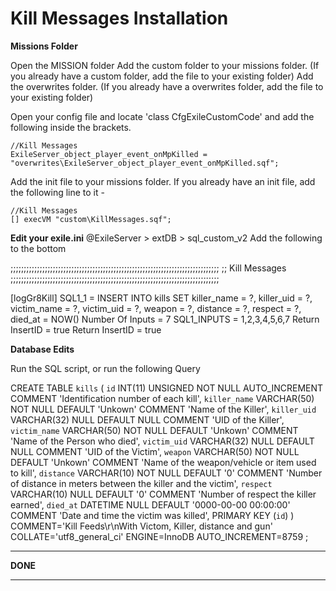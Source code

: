 Kill Messages Installation
==========================

**Missions Folder**

Open the MISSION folder
Add the custom folder to your missions folder. (If you already have a custom folder, add the file to your existing folder)
Add the overwrites folder. (If you already have a overwrites folder, add the file to your existing folder)

Open your config file and locate 'class CfgExileCustomCode' and add the following inside the brackets.

	//Kill Messages
	ExileServer_object_player_event_onMpKilled = "overwrites\ExileServer_object_player_event_onMpKilled.sqf";
	
Add the init file to your missions folder.
If you already have an init file, add the following line to it - 

	//Kill Messages
	[] execVM "custom\KillMessages.sqf";

**Edit your exile.ini**
@ExileServer > extDB > sql_custom_v2
Add the following to the bottom

;;;;;;;;;;;;;;;;;;;;;;;;;;;;;;;;;;;;;;;;;;;;;;;;;;;;;;;;;;;;;;;;;;;;;;;;;;;;;;;
;; Kill Messages
;;;;;;;;;;;;;;;;;;;;;;;;;;;;;;;;;;;;;;;;;;;;;;;;;;;;;;;;;;;;;;;;;;;;;;;;;;;;;;;

[logGr8Kill]
SQL1_1 = INSERT INTO kills SET killer_name = ?, killer_uid = ?, victim_name = ?, victim_uid = ?, weapon = ?, distance = ?, respect = ?, died_at = NOW()
Number Of Inputs = 7
SQL1_INPUTS = 1,2,3,4,5,6,7
Return InsertID = true
 Return InsertID = true
 
**Database Edits**
 
Run the SQL script, or run the following Query

CREATE TABLE `kills` (
	`id` INT(11) UNSIGNED NOT NULL AUTO_INCREMENT COMMENT 'Identification number of each kill',
	`killer_name` VARCHAR(50) NOT NULL DEFAULT 'Unkown' COMMENT 'Name of the Killer',
	`killer_uid` VARCHAR(32) NULL DEFAULT NULL COMMENT 'UID of the Killer',
	`victim_name` VARCHAR(50) NOT NULL DEFAULT 'Unkown' COMMENT 'Name of the Person who died',
	`victim_uid` VARCHAR(32) NULL DEFAULT NULL COMMENT 'UID of the Victim',
	`weapon` VARCHAR(50) NOT NULL DEFAULT 'Unkown' COMMENT 'Name of the weapon/vehicle or item used to kill',
	`distance` VARCHAR(10) NOT NULL DEFAULT '0' COMMENT 'Number of distance in meters between the killer and the victim',
	`respect` VARCHAR(10) NULL DEFAULT '0' COMMENT 'Number of respect the killer earned',
	`died_at` DATETIME NULL DEFAULT '0000-00-00 00:00:00' COMMENT 'Date and time the victim was killed',
	PRIMARY KEY (`id`)
)
COMMENT='Kill Feeds\r\nWith Victom, Killer, distance and gun'
COLLATE='utf8_general_ci'
ENGINE=InnoDB
AUTO_INCREMENT=8759
;


********
**DONE**
********